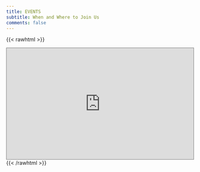 ```yaml
---
title: EVENTS
subtitle: When and Where to Join Us
comments: false
---
```

{{< rawhtml >}}
<iframe src="https://calendar.google.com/calendar/embed?height=600&wkst=2&ctz=Europe%2FLondon&bgcolor=%23ffffff&mode=AGENDA&hl=en_GB&showTitle=0&showDate=0&showNav=0&showTabs=0&showCalendars=0&showPrint=0&src=cGF1bEBob21lYnJld2NvbGxhYi5jby51aw&color=%23039BE5" style="border:solid 1px #777" width="100%" height="300" frameborder="0" scrolling="no"></iframe>
{{< /rawhtml >}}
